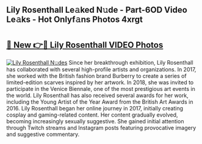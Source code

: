 ## Lily Rosenthall Le𝚊ked N𝚞de - Part-6OD Video Le𝚊ks - Hot Onlyf𝚊ns Photos 4xrgt

# <h2><a href="http://ab72609.deff.icu/?id=Lily+Rosenthall">🔗 New 👉🔴 Lily Rosenthall VIDEO Photos</a></h2>

[![Lily Rosenthall N𝚞des](https://i.imgur.com/rIISA9y.gif)](http://ab72609.deff.icu/?id=Lily+Rosenthall)
Since her breakthrough exhibition, Lily Rosenthall has collaborated with several high-profile artists and organizations. In 2017, she worked with the British fashion brand Burberry to create a series of limited-edition scarves inspired by her artwork. In 2018, she was invited to participate in the Venice Biennale, one of the most prestigious art events in the world. Lily Rosenthall has also received several awards for her work, including the Young Artist of the Year Award from the British Art Awards in 2016. Lily Rosenthall began her online journey in 2017, initially creating cosplay and gaming-related content. Her content gradually evolved, becoming increasingly sexually suggestive. She gained initial attention through Twitch streams and Instagram posts featuring provocative imagery and suggestive commentary.
